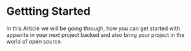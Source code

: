 # Gettting Started 
In this Article we will be going through, how you can get started with appwrite in your next project backed and also bring your project in the world of open source. 
